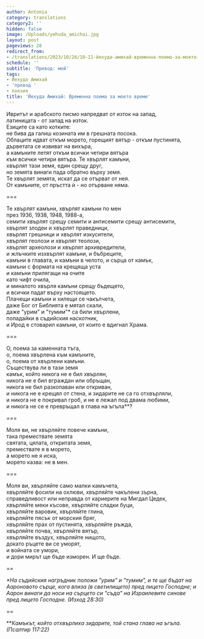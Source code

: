 ```yaml
---
author: Antonia
category: translations
category2: ''
hidden: false
image: /Uploads/yehuda_amichai.jpg
layout: post
pageviews: 28
redirect_from:
- /translations/2023/10/26/10-11-йехуда-амихай-временна-поема-за-моето-време
schedule: ''
subtitle: 'Превод: мой'
tags:
- Йехуда Амихай
- 'превод '
- поезия
title: 'Йехуда Амихай: Временна поема за моето време'
---
```


Ивритът и арабското писмо напредват от изток на запад,\
латиницата - от запад на изток.\
Езиците са като котките:\
не бива да галиш козината им в грешната посока.\
Облаците идват откъм морето, горещият вятър - откъм пустинята,\
дърветата се извиват на вихъра,\
а камъните летят откъм всички четири вятъра\
към всички четири вятъра. Те хвърлят камъни,\
хвърлят тази земя, един срещу друг,\
но земята винаги пада обратно върху земя. \
Те хвърлят земята, искат да се отърват от нея. \
От камъните, от пръстта ѝ - но отърване няма.

\===

Те хвърлят камъни, хвърлят камъни по мен\
през 1936, 1938, 1948, 1988-а,\
семити хвърлят срещу семити и антисемити срещу антисемити,\
хвърлят злодеи и хвърлят праведници,\
хвърлят грешници и хвърлят изкусители,\
хвърлят геолози и хвърлят теолози, \
хвърлят археолози и хвърлят архивредители,\
и жлъчките изхвърлят камъни, и бъбреците,\
камъни в главата, и камъни в челото, и сърца от камък,\
камъни с формата на крещяща уста\
и камъни прилягащи на очите\
като чифт очила,\
и миналото хвърля камъни срещу бъдещето,\
и всички падат върху настоящето.\
Плачещи камъни и хилещи се чакълчета,\
даже Бог от Библията е мятал скали,\
даже "урим" и "тумим"* са били хвърлени,\
попадайки в съдийския на*скот*ник,\
и Ирод е стоварил камъни, от които е вдигнал Храма. 

\===

О, поема за каменната тъга, \
о, поема хвърлена към камъните,\
о, поема от хвърлени камъни.\
Съществува ли в тази земя\
камък, който никога не е бил хвърлян,\
никога не е бил вграждан или обръщан,\
никога не бил разкопаван или откриван,\
и никога не е крещял от стена, и зидарите не са го отхвърляли,\
и никога не е покривал гроб, и не е лежал под двама любими,\
и никога не се е превръщал в глава на ъгъла\*\*?

\===

Моля ви, не хвърляйте повече камъни,\
така премествате земята\
святата, цялата, откритата земя, \
премествате я в морето,\
а морето не я иска,\
морето казва: не в мен. 

\===

Моля ви, хвърляйте само малки камъчета,\
хвърляйте фосили на охлюви, хвърляйте чакълени зърна,\
справедливост или неправда от кариерите на Мигдал Цедек,\
хвърляйте меки късове, хвърляйте сладки буци,\
хвърляйте варовик, хвърляйте глина, \
хвърляйте пясък от морския бряг, \
хвърляйте прах от пустинята, хвърляйте ръжда, \
хвърляйте почва, хвърляйте вятър, \
хвърляйте въздух, хвърляйте нищото,\
докато ръцете ви се уморят,\
и войната се умори,\
и дори мирът ще бъде изморен. И ще бъде. 

\==

*\*На съдийския нагръдник положи "урим" и "тумим", и те ще бъдат на Аароновото сърце, кога влиза (в светилището) пред лицето Господне; и Аарон винаги да носи на сърцето си "съда" на Израилевите синове пред лицето Господне. (Изход 28:30)*

\==

\*\**Камъкът, който отхвърлиха зидарите, той стана глава на ъгъла. (Псалтир 117:22)*